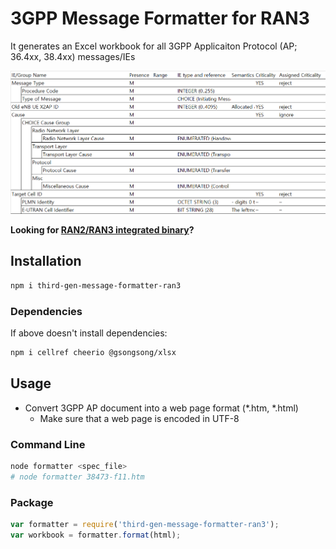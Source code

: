 # 3GPP Message Formatter for RAN3

It generates an Excel workbook for all 3GPP Applicaiton Protocol (AP; 36.4xx, 38.4xx) messages/IEs

![](_assets/ex_HO_REQ.png)

**Looking for [RAN2/RAN3 integrated binary][3gpp-message-formatter]?**

[3gpp-message-formatter]: https://github.com/gsongsong/3gpp-message-formatter

## Installation

```sh
npm i third-gen-message-formatter-ran3
```

### Dependencies

If above doesn't install dependencies:

```sh
npm i cellref cheerio @gsongsong/xlsx
```


## Usage

- Convert 3GPP AP document into a web page format (*.htm, *.html)
   - Make sure that a web page is encoded in UTF-8

### Command Line

```sh
node formatter <spec_file>
# node formatter 38473-f11.htm
```

### Package

```js
var formatter = require('third-gen-message-formatter-ran3');
var workbook = formatter.format(html);
```
